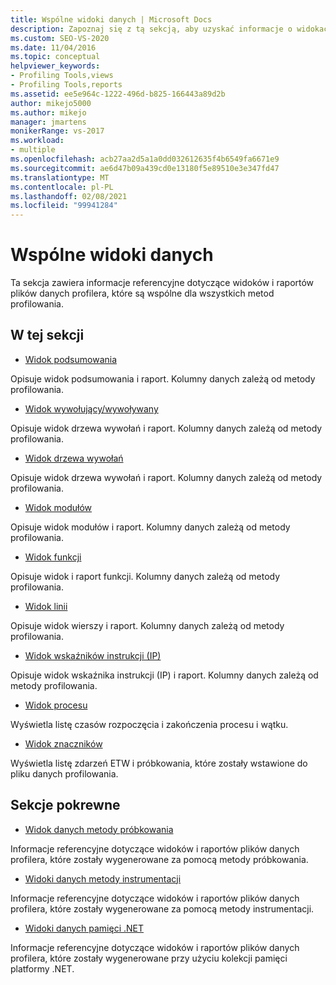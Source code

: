 ```yaml
---
title: Wspólne widoki danych | Microsoft Docs
description: Zapoznaj się z tą sekcją, aby uzyskać informacje o widokach i raportach dotyczących plików danych profilera wspólnych dla wszystkich metod profilowania.
ms.custom: SEO-VS-2020
ms.date: 11/04/2016
ms.topic: conceptual
helpviewer_keywords:
- Profiling Tools,views
- Profiling Tools,reports
ms.assetid: ee5e964c-1222-496d-b825-166443a89d2b
author: mikejo5000
ms.author: mikejo
manager: jmartens
monikerRange: vs-2017
ms.workload:
- multiple
ms.openlocfilehash: acb27aa2d5a1a0dd032612635f4b6549fa6671e9
ms.sourcegitcommit: ae6d47b09a439cd0e13180f5e89510e3e347fd47
ms.translationtype: MT
ms.contentlocale: pl-PL
ms.lasthandoff: 02/08/2021
ms.locfileid: "99941284"
---
```

# <a name="common-data-views"></a>Wspólne widoki danych
Ta sekcja zawiera informacje referencyjne dotyczące widoków i raportów plików danych profilera, które są wspólne dla wszystkich metod profilowania.

## <a name="in-this-section"></a>W tej sekcji
- [Widok podsumowania](../profiling/summary-view.md)

 Opisuje widok podsumowania i raport. Kolumny danych zależą od metody profilowania.

- [Widok wywołujący/wywoływany](../profiling/caller-callee-view.md)

 Opisuje widok drzewa wywołań i raport. Kolumny danych zależą od metody profilowania.

- [Widok drzewa wywołań](../profiling/call-tree-view.md)

 Opisuje widok drzewa wywołań i raport. Kolumny danych zależą od metody profilowania.

- [Widok modułów](../profiling/modules-view.md)

 Opisuje widok modułów i raport. Kolumny danych zależą od metody profilowania.

- [Widok funkcji](../profiling/functions-view.md)

 Opisuje widok i raport funkcji. Kolumny danych zależą od metody profilowania.

- [Widok linii](../profiling/lines-view.md)

 Opisuje widok wierszy i raport. Kolumny danych zależą od metody profilowania.

- [Widok wskaźników instrukcji (IP)](../profiling/instruction-pointers-ips-view.md)

 Opisuje widok wskaźnika instrukcji (IP) i raport. Kolumny danych zależą od metody profilowania.

- [Widok procesu](../profiling/process-view.md)

 Wyświetla listę czasów rozpoczęcia i zakończenia procesu i wątku.

- [Widok znaczników](../profiling/marks-view.md)

 Wyświetla listę zdarzeń ETW i próbkowania, które zostały wstawione do pliku danych profilowania.

## <a name="related-sections"></a>Sekcje pokrewne
- [Widok danych metody próbkowania](../profiling/profiler-sampling-method-data-views.md)

 Informacje referencyjne dotyczące widoków i raportów plików danych profilera, które zostały wygenerowane za pomocą metody próbkowania.

- [Widoki danych metody instrumentacji](../profiling/instrumentation-method-data-views.md)

 Informacje referencyjne dotyczące widoków i raportów plików danych profilera, które zostały wygenerowane za pomocą metody instrumentacji.

- [Widoki danych pamięci .NET](../profiling/dotnet-memory-data-views.md)

 Informacje referencyjne dotyczące widoków i raportów plików danych profilera, które zostały wygenerowane przy użyciu kolekcji pamięci platformy .NET.

